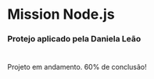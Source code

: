 # Mission Node.js

### Protejo aplicado pela Daniela Leão
#
Projeto em andamento. 60% de conclusão!
